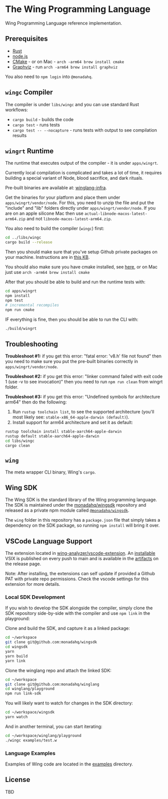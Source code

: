 # The Wing Programming Language

Wing Programming Language reference implementation.

## Prerequisites

- [Rust](https://rustup.rs/)
- [node.js](https://nodejs.org)
- [CMake](https://cmake.org/) - or on Mac - `arch -arm64 brew install cmake`
- [Graphviz](https://graphviz.org/download/) - run `arch -arm64 brew install graphviz`

You also need to `npm login` into `@monadahq`.

## `wingc` Compiler

The compiler is under `libs/wingc` and you can use standard Rust workflows:

- `cargo build` - builds the code
- `cargo test` - runs tests
- `cargo test -- --nocapture` - runs tests with output to see compilation results

## `wingrt` Runtime

The runtime that executes output of the compiler - it is under `apps/wingrt`.

Currently local compilation is complicated and takes a lot of time, it requires
building a special variant of Node, blood sacrifice, and dark rituals.

Pre-built binaries are available at:
[winglang-infra](https://github.com/monadahq/winglang-infra).

Get the binaries for your platform and place them under `apps/wingrt/vendor/node`. For this, you need to unzip the file and put the "include" and "lib" folders directly under `apps/wingrt/vendor/node`.
If you are on an apple silicone Mac then use `actual-libnode-macos-latest-arm64.zip` and not `libnode-macos-latest-arm64.zip`.

You also need to build the compiler (`wingc`) first: 
```bash
cd ../libs/wingc
cargo build --release
```

Then you should make sure that you've setup Github private packages on your machine.
Instructions are in [this KB](https://github.com/monadahq/mona-kb/blob/main/docs/github-private-packages.md).

You should also make sure you have cmake installed, see [here](http://cmake.org), or on Mac just use `arch -arm64 brew install cmake`

After that you should be able to build and run the runtime tests with:

```bash
cd apps/wingrt
npm install
npm test
# incremental recompiles
npm run cmake
```

IF everything is fine, then you should be able to run the CLI with:

```bash
./build/wingrt 
```
## Troubleshooting

**Troubleshoot #1:** if you get this error: "fatal error: 'v8.h' file not found" then you need to make sure you put the pre-built binaries correctly in `apps/wingrt/vendor/node`.

**Troubleshoot #2:** if you get this error: "linker command failed with exit code 1 (use -v to see invocation)" then you need to run `npm run clean` from wingrt folder.

**Troubleshoot #3:** if you get this error: "Undefined symbols for architecture arm64" then do the following:
1. Run `rustup toolchain list`, to see the supported architecture (you'll most likely see: `stable-x86_64-apple-darwin (default)`).
1. Install support for arm64 architecture and set it as default:
```bash
rustup toolchain install stable-aarch64-apple-darwin
rustup default stable-aarch64-apple-darwin
cd libs/wingc
cargo clean
```

## `wing`

The meta wrapper CLI binary, Wing's `cargo`.

## Wing SDK

The Wing SDK is the standard library of the Wing programming language. The SDK
is maintained under the [monadahq/wingsdk](https://github.com/monadahq/wingsdk)
repository and released as a private npm module called
[`@monadahq/wingsdk`](https://github.com/monadahq/wingsdk/packages/1519521).

The `wing` folder in this repository has a `package.json` file that simply takes
a dependency on the SDK package, so running `npm install` will bring it over.

## VSCode Language Support

The extension located in [wing-analyzer/vscode-extension](wing-analyzer/vscode-extension). An [installable](https://code.visualstudio.com/docs/editor/extension-marketplace#_install-from-a-vsix) VSIX is published on every push to main and is available in the [artifacts](https://github.com/monadahq/winglang/releases/download/development/vscode-wing.vsix) on the release page.

Note: After installing, the extensions can self update if provided a Github PAT with private repo permissions. Check the vscode settings for this extension for more details.

### Local SDK Development

If you wish to develop the SDK alongside the compiler, simply clone the SDK
repository side-by-side with the compiler and use `npm link` in the playground:

Clone and build the SDK, and capture it as a linked package:

```sh
cd ~/workspace
git clone git@github.com:monadahq/wingsdk
cd wingsdk
yarn
yarn build
yarn link
```

Clone the winglang repo and attach the linked SDK:

```sh
cd ~/workspace
git clone git@github.com:monadahq/winglang
cd winglang/playground
npm run link-sdk
```

You will likely want to watch for changes in the SDK directory:

```sh
cd ~/workspace/wingsdk
yarn watch
```

And in another terminal, you can start iterating:

```sh
cd ~/workspace/winglang/playground
./wingc examples/test.w
```

### Language Examples

Examples of Wing code are located in the [examples](./examples) directory.

## License

TBD
